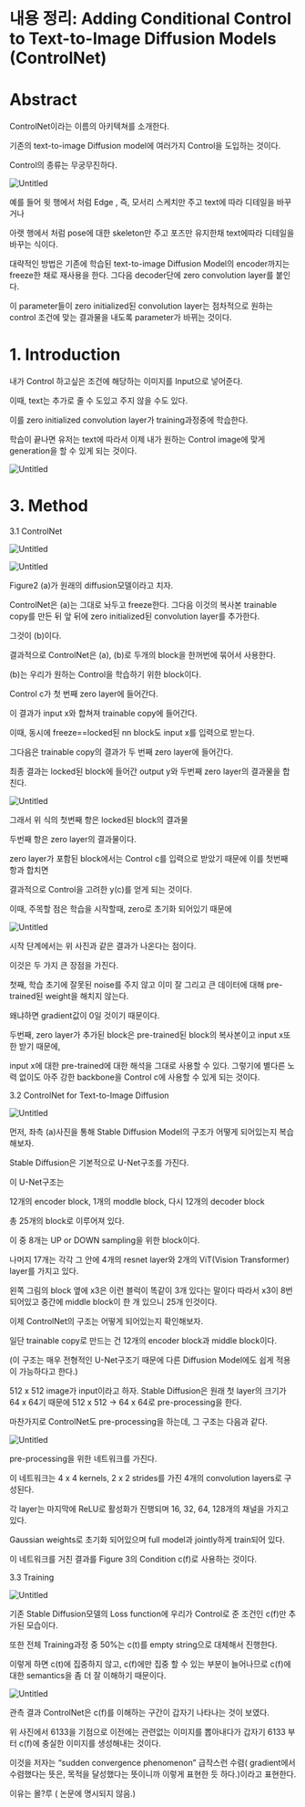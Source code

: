 # 내용 정리: Adding Conditional Control to Text-to-Image Diffusion Models (ControlNet)

# Abstract

ControlNet이라는 이름의 아키텍쳐를 소개한다.

기존의 text-to-image Diffusion model에 여러가지 Control을 도입하는 것이다.

Control의 종류는 무궁무진하다. 

![Untitled](%E1%84%82%E1%85%A2%E1%84%8B%E1%85%AD%E1%86%BC%20%E1%84%8C%E1%85%A5%E1%86%BC%E1%84%85%E1%85%B5%20Adding%20Conditional%20Control%20to%20Text-to-%20dcce666a00ef435084b90efd6a09248d/Untitled.png)

예를 들어 윗 행에서 처럼 Edge , 즉, 모서리 스케치만 주고 text에 따라 디테일을 바꾸거나

아랫 행에서 처럼 pose에 대한 skeleton만 주고 포즈만 유지한채 text에따라 디테일을 바꾸는 식이다.

대략적인 방법은 기존에 학습된 text-to-image Diffusion Model의 encoder까지는 freeze한 채로 재사용을 한다. 그다음 decoder단에 zero convolution layer를 붙인다.

이 parameter들이 zero initialized된 convolution layer는 점차적으로 원하는 control 조건에 맞는 결과물을 내도록 parameter가 바뀌는 것이다.

# 1. Introduction

내가 Control 하고싶은 조건에 해당하는 이미지를 Input으로 넣어준다.

이때, text는 추가로 줄 수 도있고 주지 않을 수도 있다.

이를 zero initialized convolution layer가 training과정중에 학습한다.

학습이 끝나면 유저는 text에 따라서 이제 내가 원하는 Control image에 맞게 generation을 할 수 있게 되는 것이다.

![Untitled](%E1%84%82%E1%85%A2%E1%84%8B%E1%85%AD%E1%86%BC%20%E1%84%8C%E1%85%A5%E1%86%BC%E1%84%85%E1%85%B5%20Adding%20Conditional%20Control%20to%20Text-to-%20dcce666a00ef435084b90efd6a09248d/Untitled%201.png)

# 3. Method

3.1 ControlNet

![Untitled](%E1%84%82%E1%85%A2%E1%84%8B%E1%85%AD%E1%86%BC%20%E1%84%8C%E1%85%A5%E1%86%BC%E1%84%85%E1%85%B5%20Adding%20Conditional%20Control%20to%20Text-to-%20dcce666a00ef435084b90efd6a09248d/Untitled%202.png)

![Untitled](%E1%84%82%E1%85%A2%E1%84%8B%E1%85%AD%E1%86%BC%20%E1%84%8C%E1%85%A5%E1%86%BC%E1%84%85%E1%85%B5%20Adding%20Conditional%20Control%20to%20Text-to-%20dcce666a00ef435084b90efd6a09248d/Untitled%203.png)

Figure2 (a)가 원래의 diffusion모델이라고 치자.

ControlNet은 (a)는 그대로 놔두고 freeze한다. 그다음 이것의 복사본 trainable copy를 만든 뒤 앞 뒤에 zero initialized된 convolution layer를 추가한다.

그것이 (b)이다.

결과적으로 ControlNet은 (a), (b)로 두개의 block을 한꺼번에 묶어서 사용한다.

(b)는 우리가 원하는 Control을 학습하기 위한 block이다. 

Control c가 첫 번째 zero layer에 들어간다.

이 결과가 input x와 합쳐져 trainable copy에 들어간다.

이때, 동시에 freeze==locked된 nn block도 input x를 입력으로 받는다.

그다음은 trainable copy의 결과가 두 번째 zero layer에 들어간다.

최종 결과는 locked된 block에 들어간 output y와 두번째 zero layer의 결과물을 합친다.

![Untitled](%E1%84%82%E1%85%A2%E1%84%8B%E1%85%AD%E1%86%BC%20%E1%84%8C%E1%85%A5%E1%86%BC%E1%84%85%E1%85%B5%20Adding%20Conditional%20Control%20to%20Text-to-%20dcce666a00ef435084b90efd6a09248d/Untitled%204.png)

그래서 위 식의 첫번째 항은 locked된 block의 결과물 

두번째 항은 zero layer의 결과물이다.

zero layer가 포함된 block에서는 Control c를 입력으로 받았기 때문에 이를 첫번째 항과 합치면

결과적으로 Control을 고려한 y(c)를 얻게 되는 것이다.

이때, 주목할 점은 학습을 시작할때, zero로 초기화 되어있기 때문에 

![Untitled](%E1%84%82%E1%85%A2%E1%84%8B%E1%85%AD%E1%86%BC%20%E1%84%8C%E1%85%A5%E1%86%BC%E1%84%85%E1%85%B5%20Adding%20Conditional%20Control%20to%20Text-to-%20dcce666a00ef435084b90efd6a09248d/Untitled%205.png)

시작 단계에서는 위 사진과 같은 결과가 나온다는 점이다.

이것은 두 가지 큰 장점을 가진다.

첫째, 학습 초기에 잘못된 noise를 주지 않고 이미 잘 그리고 큰 데이터에 대해 pre-trained된 weight을 해치지 않는다. 

왜냐하면 gradient값이 0일 것이기 때문이다.

두번째, zero layer가 추가된 block은 pre-trained된 block의 복사본이고 input x또한 받기 때문에, 

input x에 대한 pre-trained에 대한 해석을 그대로 사용할 수 있다. 그렇기에 별다른 노력 없이도 아주 강한 backbone을 Control c에 사용할 수 있게 되는 것이다.

3.2 ControlNet for Text-to-Image Diffusion

![Untitled](%E1%84%82%E1%85%A2%E1%84%8B%E1%85%AD%E1%86%BC%20%E1%84%8C%E1%85%A5%E1%86%BC%E1%84%85%E1%85%B5%20Adding%20Conditional%20Control%20to%20Text-to-%20dcce666a00ef435084b90efd6a09248d/Untitled%206.png)

먼저, 좌측 (a)사진을 통해 Stable Diffusion Model의 구조가 어떻게 되어있는지 복습해보자.

Stable Diffusion은 기본적으로 U-Net구조를 가진다.

이 U-Net구조는

12개의 encoder block, 1개의 moddle block, 다시 12개의 decoder block

총 25개의 block로 이루어져 있다.

이 중 8개는 UP or DOWN sampling을 위한 block이다.

나머지 17개는 각각 그 안에 4개의 resnet layer와 2개의 ViT(Vision Transformer) layer를 가지고 있다.

왼쪽 그림의 block 옆에 x3은 이런 블럭이 똑같이 3개 있다는 말이다 따라서 x3이 8번 되어있고 중간에 middle block이 한 개 있으니 25개 인것이다.

이제 ControlNet의 구조는 어떻게 되어있는지 확인해보자.

일단 trainable copy로 만드는 건 12개의 encoder block과 middle block이다.

(이 구조는 매우 전형적인 U-Net구조기 때문에 다른 Diffusion Model에도 쉽게 적용이 가능하다고 한다.)

512 x 512 image가 input이라고 하자. Stable Diffusion은 원래 첫 layer의 크기가 64 x 64기 때문에 512 x 512 → 64 x 64로 pre-processing을 한다.

마찬가지로 ControlNet도 pre-processing을 하는데, 그 구조는 다음과 같다.

![Untitled](%E1%84%82%E1%85%A2%E1%84%8B%E1%85%AD%E1%86%BC%20%E1%84%8C%E1%85%A5%E1%86%BC%E1%84%85%E1%85%B5%20Adding%20Conditional%20Control%20to%20Text-to-%20dcce666a00ef435084b90efd6a09248d/Untitled%207.png)

pre-processing을 위한 네트워크를 가진다.

이 네트워크는 4 x 4 kernels, 2 x 2 strides를 가진 4개의 convolution  layers로 구성된다.

각 layer는 마지막에 ReLU로 활성화가 진행되며 16, 32, 64, 128개의 채널을 가지고 있다. 

Gaussian weights로 초기화 되어있으며 full model과 jointly하게 train되어 있다.

이 네트워크를 거친 결과를 Figure 3의 Condition c(f)로 사용하는 것이다.

3.3 Training

![Untitled](%E1%84%82%E1%85%A2%E1%84%8B%E1%85%AD%E1%86%BC%20%E1%84%8C%E1%85%A5%E1%86%BC%E1%84%85%E1%85%B5%20Adding%20Conditional%20Control%20to%20Text-to-%20dcce666a00ef435084b90efd6a09248d/Untitled%208.png)

기존 Stable Diffusion모델의 Loss function에 우리가 Control로 준 조건인 c(f)만 추가된 모습이다.

또한 전체 Training과정 중 50%는 c(t)를 empty string으로 대체해서 진행한다.

이렇게 하면 c(t)에 집중하지 않고, c(f)에만 집중 할 수 있는 부분이 늘어나므로 c(f)에 대한 semantics을 좀 더 잘 이해하기 때문이다.

![Untitled](%E1%84%82%E1%85%A2%E1%84%8B%E1%85%AD%E1%86%BC%20%E1%84%8C%E1%85%A5%E1%86%BC%E1%84%85%E1%85%B5%20Adding%20Conditional%20Control%20to%20Text-to-%20dcce666a00ef435084b90efd6a09248d/Untitled%209.png)

관측 결과 ControlNet은 c(f)를 이해하는 구간이 갑자기 나타나는 것이 보였다.

위 사진에서 6133을 기점으로 이전에는 관련없는 이미지를 뽑아내다가 갑자기 6133 부터 c(f)에 충실한 이미지를 생성해내는 것이다.

이것을 저자는 “sudden convergence phenomenon” 급작스런 수렴( gradient에서 수렴했다는 뜻은, 목적을 달성했다는 뜻이니까 이렇게 표현한 듯 하다.)이라고 표현한다.

이유는 몰?루 ( 논문에 명시되지 않음.)